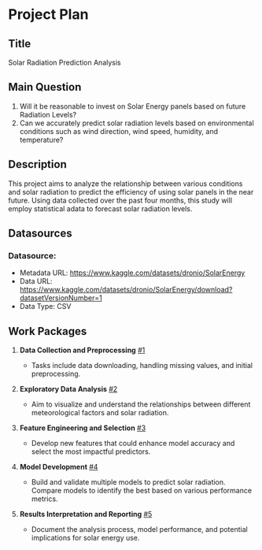 # Project Plan

## Title

Solar Radiation Prediction Analysis

## Main Question

1. Will it be reasonable to invest on Solar Energy panels based on future Radiation Levels?
2. Can we accurately predict solar radiation levels based on environmental conditions such as wind direction, wind speed, humidity, and temperature?
## Description

This project aims to analyze the relationship between various  conditions and solar radiation to predict the efficiency of using solar panels in the near future. Using data collected over the past four months, this study will employ statistical adata to forecast solar radiation levels. 

## Datasources

### Datasource: 
* Metadata URL: https://www.kaggle.com/datasets/dronio/SolarEnergy
* Data URL: https://www.kaggle.com/datasets/dronio/SolarEnergy/download?datasetVersionNumber=1
* Data Type: CSV

## Work Packages

1. **Data Collection and Preprocessing** [#1][i1]
   - Tasks include data downloading, handling missing values, and initial preprocessing.

2. **Exploratory Data Analysis** [#2][i2]
   - Aim to visualize and understand the relationships between different meteorological factors and solar radiation.

3. **Feature Engineering and Selection** [#3][i3]
   - Develop new features that could enhance model accuracy and select the most impactful predictors.

4. **Model Development** [#4][i4]
   - Build and validate multiple models to predict solar radiation. Compare models to identify the best based on various performance metrics.

5. **Results Interpretation and Reporting** [#5][i5]
   - Document the analysis process, model performance, and potential implications for solar energy use.

[i1]: https://github.com/HatefRahimi/MADE-FAU/issues/1
[i2]: https://github.com/HatefRahimi/MADE-FAU/issues/2
[i3]: https://github.com/HatefRahimi/MADE-FAU/issues/3
[i4]: https://github.com/HatefRahimi/MADE-FAU/issues/4
[i5]: https://github.com/HatefRahimi/MADE-FAU/issues/5

